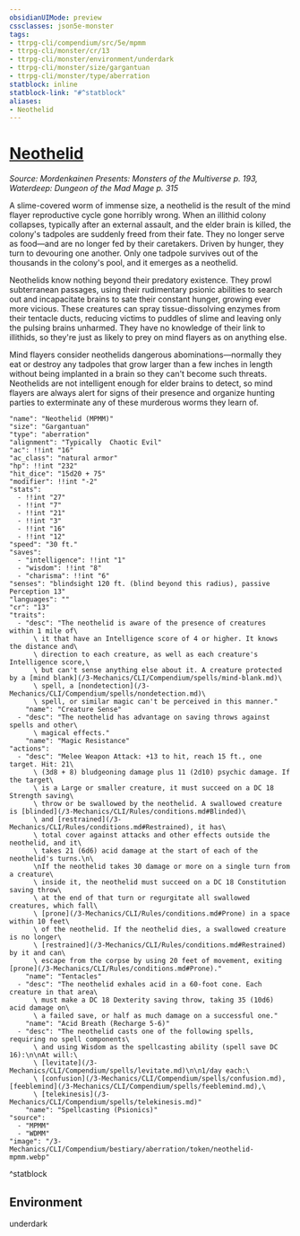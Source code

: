 ```yaml
---
obsidianUIMode: preview
cssclasses: json5e-monster
tags:
- ttrpg-cli/compendium/src/5e/mpmm
- ttrpg-cli/monster/cr/13
- ttrpg-cli/monster/environment/underdark
- ttrpg-cli/monster/size/gargantuan
- ttrpg-cli/monster/type/aberration
statblock: inline
statblock-link: "#^statblock"
aliases:
- Neothelid
---
```

# [Neothelid](3-Mechanics\CLI\Compendium\bestiary\aberration/neothelid-mpmm.md)
*Source: Mordenkainen Presents: Monsters of the Multiverse p. 193, Waterdeep: Dungeon of the Mad Mage p. 315*  

A slime-covered worm of immense size, a neothelid is the result of the mind flayer reproductive cycle gone horribly wrong. When an illithid colony collapses, typically after an external assault, and the elder brain is killed, the colony's tadpoles are suddenly freed from their fate. They no longer serve as food—and are no longer fed by their caretakers. Driven by hunger, they turn to devouring one another. Only one tadpole survives out of the thousands in the colony's pool, and it emerges as a neothelid.

Neothelids know nothing beyond their predatory existence. They prowl subterranean passages, using their rudimentary psionic abilities to search out and incapacitate brains to sate their constant hunger, growing ever more vicious. These creatures can spray tissue-dissolving enzymes from their tentacle ducts, reducing victims to puddles of slime and leaving only the pulsing brains unharmed. They have no knowledge of their link to illithids, so they're just as likely to prey on mind flayers as on anything else.

Mind flayers consider neothelids dangerous abominations—normally they eat or destroy any tadpoles that grow larger than a few inches in length without being implanted in a brain so they can't become such threats. Neothelids are not intelligent enough for elder brains to detect, so mind flayers are always alert for signs of their presence and organize hunting parties to exterminate any of these murderous worms they learn of.

```statblock
"name": "Neothelid (MPMM)"
"size": "Gargantuan"
"type": "aberration"
"alignment": "Typically  Chaotic Evil"
"ac": !!int "16"
"ac_class": "natural armor"
"hp": !!int "232"
"hit_dice": "15d20 + 75"
"modifier": !!int "-2"
"stats":
  - !!int "27"
  - !!int "7"
  - !!int "21"
  - !!int "3"
  - !!int "16"
  - !!int "12"
"speed": "30 ft."
"saves":
  - "intelligence": !!int "1"
  - "wisdom": !!int "8"
  - "charisma": !!int "6"
"senses": "blindsight 120 ft. (blind beyond this radius), passive Perception 13"
"languages": ""
"cr": "13"
"traits":
  - "desc": "The neothelid is aware of the presence of creatures within 1 mile of\
      \ it that have an Intelligence score of 4 or higher. It knows the distance and\
      \ direction to each creature, as well as each creature's Intelligence score,\
      \ but can't sense anything else about it. A creature protected by a [mind blank](/3-Mechanics/CLI/Compendium/spells/mind-blank.md)\
      \ spell, a [nondetection](/3-Mechanics/CLI/Compendium/spells/nondetection.md)\
      \ spell, or similar magic can't be perceived in this manner."
    "name": "Creature Sense"
  - "desc": "The neothelid has advantage on saving throws against spells and other\
      \ magical effects."
    "name": "Magic Resistance"
"actions":
  - "desc": "Melee Weapon Attack: +13 to hit, reach 15 ft., one target. Hit: 21\
      \ (3d8 + 8) bludgeoning damage plus 11 (2d10) psychic damage. If the target\
      \ is a Large or smaller creature, it must succeed on a DC 18 Strength saving\
      \ throw or be swallowed by the neothelid. A swallowed creature is [blinded](/3-Mechanics/CLI/Rules/conditions.md#Blinded)\
      \ and [restrained](/3-Mechanics/CLI/Rules/conditions.md#Restrained), it has\
      \ total cover against attacks and other effects outside the neothelid, and it\
      \ takes 21 (6d6) acid damage at the start of each of the neothelid's turns.\n\
      \nIf the neothelid takes 30 damage or more on a single turn from a creature\
      \ inside it, the neothelid must succeed on a DC 18 Constitution saving throw\
      \ at the end of that turn or regurgitate all swallowed creatures, which fall\
      \ [prone](/3-Mechanics/CLI/Rules/conditions.md#Prone) in a space within 10 feet\
      \ of the neothelid. If the neothelid dies, a swallowed creature is no longer\
      \ [restrained](/3-Mechanics/CLI/Rules/conditions.md#Restrained) by it and can\
      \ escape from the corpse by using 20 feet of movement, exiting [prone](/3-Mechanics/CLI/Rules/conditions.md#Prone)."
    "name": "Tentacles"
  - "desc": "The neothelid exhales acid in a 60-foot cone. Each creature in that area\
      \ must make a DC 18 Dexterity saving throw, taking 35 (10d6) acid damage on\
      \ a failed save, or half as much damage on a successful one."
    "name": "Acid Breath (Recharge 5-6)"
  - "desc": "The neothelid casts one of the following spells, requiring no spell components\
      \ and using Wisdom as the spellcasting ability (spell save DC 16):\n\nAt will:\
      \ [levitate](/3-Mechanics/CLI/Compendium/spells/levitate.md)\n\n1/day each:\
      \ [confusion](/3-Mechanics/CLI/Compendium/spells/confusion.md), [feeblemind](/3-Mechanics/CLI/Compendium/spells/feeblemind.md),\
      \ [telekinesis](/3-Mechanics/CLI/Compendium/spells/telekinesis.md)"
    "name": "Spellcasting (Psionics)"
"source":
  - "MPMM"
  - "WDMM"
"image": "/3-Mechanics/CLI/Compendium/bestiary/aberration/token/neothelid-mpmm.webp"
```
^statblock

## Environment

underdark